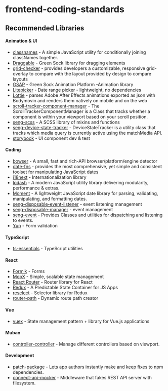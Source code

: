 # frontend-coding-standards

## Recommended Libraries

#### Animation & UI
 * [classnames](https://www.npmjs.com/package/classnames) - A simple JavaScript utility for conditionally joining classNames together.
 * [Draggable](https://greensock.com/draggable/) - Green Sock library for dragging elements
 * [grid-checker](https://www.npmjs.com/package/grid-checker) - provides developers a customizable, responsive grid-overlay to compare with the layout provided by design to compare layouts
 * [GSAP](https://greensock.com/gsap/) - Green Sock Animation Platform -Animation library
 * [Litepicker](https://github.com/ThijsTyZ/Litepicker) - Date range picker - lightweight, no dependencies
 * [Lottie](http://airbnb.io/lottie/) - parses Adobe After Effects animations exported as json with Bodymovin and renders them natively on mobile and on the web
 * [scroll-tracker-component-manager](https://www.npmjs.com/package/scroll-tracker-component-manager) - The ScrollTrackerComponentManager is a Class that tracks whether a component is within your viewport based on your scroll position.
 * [seng-scss](https://www.npmjs.com/package/seng-scss) - A SCSS library of mixins and functions
 * [seng-device-state-tracker](https://github.com/mediamonks/seng-device-state-tracker) - DeviceStateTracker is a utility class that tracks which media query is currently active using the matchMedia API.
 * [storybook](https://github.com/storybookjs/storybook) - UI component dev & test

#### Coding
 * [bowser](https://www.npmjs.com/package/bowser) - A small, fast and rich-API browser/platform/engine detector
 * [date-fns](https://www.npmjs.com/package/date-fns) - provides the most comprehensive, yet simple and consistent toolset for manipulating JavaScript dates
 * [i18next](https://www.npmjs.com/package/i18next) - Internationalization library
 * [lodash](https://lodash.com/) - A modern JavaScript utility library delivering modularity, performance & extras.
 * [Moment](https://www.npmjs.com/package/moment) - A lightweight JavaScript date library for parsing, validating, manipulating, and formatting dates.
 * [seng-disposable-event-listener](https://www.npmjs.com/package/seng-disposable-event-listener) - event listening management
 * [seng-disposable-manager](https://www.npmjs.com/package/seng-disposable-manager) - event management
 * [seng-event](https://www.npmjs.com/package/seng-event) - Provides Classes and utilities for dispatching and listening to events.
 * [Yup](https://github.com/jquense/yup) - Form validation

#### TypeScript
 * [ts-essentials](https://www.npmjs.com/package/ts-essentials) - TypeScript utilities

#### React
 * [Formik](https://jaredpalmer.com/formik/) - Forms
 * [MobX](https://mobx.js.org/README.html) - Simple, scalable state management
 * [React Router](https://reacttraining.com/react-router/) - Router library for React
 * [Redux](https://redux.js.org/) - A Predictable State Container for JS Apps
 * [reselect](https://github.com/reduxjs/reselect) - Selector library for Redux
 * [router-path](https://www.npmjs.com/package/router-path) - Dynamic route path creator
 
#### Vue
 * [vuex](https://vuex.vuejs.org/) - State management pattern + library for Vue.js applications
 
#### Muban
 * [controller-controller](https://www.npmjs.com/package/controller-controller) - Manage different controllers based on viewport.

 
#### Development
 * [patch-package](https://www.npmjs.com/package/patch-package) - Lets app authors instantly make and keep fixes to npm dependencies.
 * [connect-api-mocker](https://www.npmjs.com/package/connect-api-mocker) - Middleware that fakes REST API server with filesystem.
 